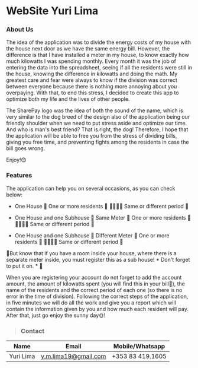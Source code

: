 <!-- Headings --> <!-- Strong --> <!-- Italics --> <!-- Blockquote --> <!-- Links --> <!-- UL --> <!-- OL --> <!-- Images --> <!-- Code Blocks --> <!-- Tables --> 
<!-- Task Lists -->
# WebSite Yuri Lima
### About Us
The idea of the application was to divide the energy costs of my house with the house next door as we have the same energy bill. However, the difference is that I have installed a meter in my house, to know exactly how much kilowatts I was spending monthly. Every month it was the job of entering the data into the spreadsheet, seeing if all the residents were still in the house, knowing the difference in kilowatts and doing the math. My greatest care and fear were always to know if the division was correct between everyone because there is nothing more annoying about you overpaying. With that, to end this stress, I decided to create this app to optimize both my life and the lives of other people.

The SharePay logo was the idea of both the sound of the name, which is very similar to the dog breed of the design also of the application being our friendly shoulder when we need to put stress aside and optimize our time. And who is man's best friend? That is right, the dog! Therefore, I hope that the application will be able to free you from the stress of dividing bills, giving you free time, and preventing fights among the residents in case the bill goes wrong.

Enjoy!😊

### Features

The application can help you on several occasions, as you can check below:

 * One House 🏡
   One or more residents 👩  👩‍👩‍👧‍👧
   Same or different period 📆

 * One House and one Subhouse 🏡
   Same Meter 🧭
   One or more residents 👩  👩‍👩‍👧‍👧
   Same or different period 📆
   
 * One House and one Subhouse 🏡
   Different Meter 🧭
   One or more residents 👩  👩‍👩‍👧‍👧
   Same or different period 📆
  
🚩But know that if you have a room inside your house, where there is a separate meter inside, you must register this as a sub house! * Don't forget to put it on. * 🚩

When you are registering your account do not forget to add the account amount, the amount of kilowatts spent (you will find this in your bill📝), the name of the residents and the correct period of each one (so there is no error in the time of division).
Following the correct steps of the application, in five minutes we will do all the work and give you a report which will contain the information given by you and how much each resident will pay. After that, just go enjoy the sunny day🌞!


> ### Contact



|  Name |  Email | Mobile/Whatsapp  |
|-------|--------|---------|
|  Yuri Lima | y.m.lima19@gmail.com  | +353 83 419.1605  |

